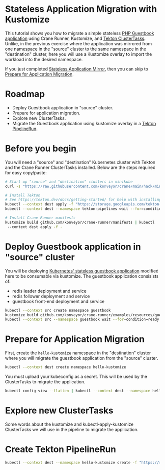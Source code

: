 Stateless Application Migration with Kustomize
==============================================

This tutorial shows you how to migrate a simple stateless
[PHP Guestbook application](https://kubernetes.io/docs/tutorials/stateless-application/guestbook/)
using Crane Runner, Kustomize, and
[Tekton ClusterTasks](https://tekton.dev/docs/pipelines/tasks/#task-vs-clustertask).
Unlike, in the previous exercise where the application was mirrored from one
namespace in the "source" cluster to the same namespace in the "destination"
cluster, here you will use a Kustomize overlay to import the workload into
the desired namespace.

If you just completed [Stateless Application Mirror](../001_stateless-app-mirror/),
then you can skip to
[Prepare for Application Migration](#prepare-for-application-migration).

# Roadmap

* Deploy Guestbook application in "source" cluster.
* Prepare for application migration.
* Explore new ClusterTasks.
* Migrate the Guestbook application using kustomize overlay in a
    [Tekton PipelineRun](https://tekton.dev/docs/pipelines/pipelineruns/).

# Before you begin

You will need a "source" and "destination" Kubernetes cluster with Tekton and
the Crane Runner ClusterTasks installed. Below are the steps required for easy
copy/paste:

```bash
# Start up "source" and "destination" clusters in minikube
curl -s "https://raw.githubusercontent.com/konveyor/crane/main/hack/minikube-clusters-start.sh" | bash

# Install Tekton
# See https://tekton.dev/docs/getting-started/ for help with installing Tekton
kubectl --context dest apply -f "https://storage.googleapis.com/tekton-releases/pipeline/latest/release.yaml"
kubectl --context dest --namespace tekton-pipelines wait --for=condition=ready pod --selector=app.kubernetes.io/component=controller --timeout=180s

# Install Crane Runner manifests
kustomize build github.com/konveyor/crane-runner/manifests | kubectl
 --context dest apply -f -
```

# Deploy Guestbook application in "source" cluster

You will be deploying
[Kubernetes' stateless guestbook application](https://kubernetes.io/docs/tutorials/stateless-application/guestbook/)
modified here to be consumable via kustomize.
The guestbook application consisists of:

* redis leader deployment and service
* redis follower deployment and service
* guestbook front-end deployment and service


```bash
kubectl --context src create namespace guestbook
kustomize build github.com/konveyor/crane-runner/examples/resources/guestbook | kubectl --context src --namespace guestbook apply -f -
kubectl --context src --namespace guestbook wait --for=condition=ready pod --selector=app=guestbook --timeout=180s
```

# Prepare for Application Migration

First, create the `hello-kustomize` namespace in the "destination" cluster
where you will migrate the guestbook application from the "source" cluster.

```bash
kubectl --context dest create namespace hello-kustomize
```

You must upload your kubeconfig as a secret. This will be used by the
ClusterTasks to migrate the application.
```bash
kubectl config view --flatten | kubectl --context dest --namespace hello-kustomize create secret generic kubeconfig --from-file=config=/dev/stdin
```

# Explore new ClusterTasks

Some words about the kustomize and kubectl-apply-kustomize ClusterTasks we will
use in the pipeline to migrate the application.

# Create Tekton PipelineRun

```bash
kubectl --context dest --namespace hello-kustomize create -f "https://raw.githubusercontent.com/konveyor/crane-runner/examples/resources/stateless-app-migration-with-kustomize.pipelinerun.yaml"
```
